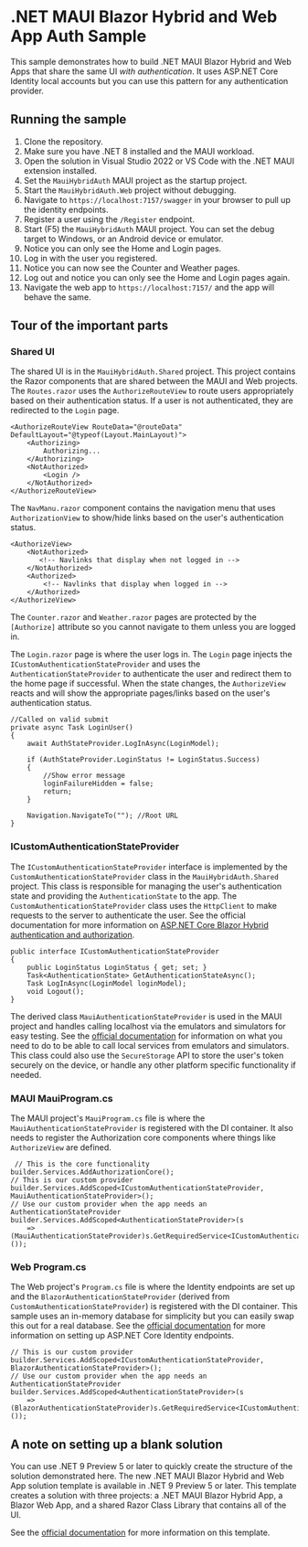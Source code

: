 # .NET MAUI Blazor Hybrid and Web App Auth Sample
This sample demonstrates how to build .NET MAUI Blazor Hybrid and Web Apps that share the same UI *with authentication*. It uses ASP.NET Core Identity local accounts but you can use this pattern for any authentication provider.


## Running the sample
1. Clone the repository.
1. Make sure you have .NET 8 installed and the MAUI workload.
1. Open the solution in Visual Studio 2022 or VS Code with the .NET MAUI extension installed.
1. Set the `MauiHybridAuth` MAUI project as the startup project.
1. Start the `MauiHybridAuth.Web` project without debugging.
1. Navigate to `https://localhost:7157/swagger` in your browser to pull up the identity endpoints.
1. Register a user using the `/Register` endpoint.
1. Start (F5) the `MauiHybridAuth` MAUI project. You can set the debug target to Windows, or an Android device or emulator.
1. Notice you can only see the Home and Login pages.
1. Log in with the user you registered.
1. Notice you can now see the Counter and Weather pages.
1. Log out and notice you can only see the Home and Login pages again.
1. Navigate the web app to `https://localhost:7157/` and the app will behave the same.

## Tour of the important parts
### Shared UI 
The shared UI is in the `MauiHybridAuth.Shared` project. This project contains the Razor components that are shared between the MAUI and Web projects. The `Routes.razor` uses the `AuthorizeRouteView` to route users appropriately based on their authentication status. If a user is not authenticated, they are redirected to the `Login` page. 

```code
<AuthorizeRouteView RouteData="@routeData" DefaultLayout="@typeof(Layout.MainLayout)">
    <Authorizing>
        Authorizing...
    </Authorizing>
    <NotAuthorized>
        <Login />
    </NotAuthorized>
</AuthorizeRouteView>  
```

The `NavManu.razor` component contains the navigation menu that uses `AuthorizationView` to show/hide links based on the user's authentication status.

```code
<AuthorizeView>
    <NotAuthorized>
       <!-- Navlinks that display when not logged in -->    
    </NotAuthorized>
    <Authorized>
        <!-- Navlinks that display when logged in -->    
    </Authorized>               
</AuthorizeView>
```				

The `Counter.razor` and `Weather.razor` pages are protected by the `[Authorize]` attribute so you cannot navigate to them unless you are logged in. 

The `Login.razor` page is where the user logs in. The `Login` page injects the `ICustomAuthenticationStateProvider` and uses the `AuthenticationStateProvider` to authenticate the user and redirect them to the home page if successful. When the state changes, the `AuthorizeView` reacts and will show the appropriate pages/links based on the user's authentication status.

```code
//Called on valid submit
private async Task LoginUser()
{
    await AuthStateProvider.LogInAsync(LoginModel);

    if (AuthStateProvider.LoginStatus != LoginStatus.Success)
    {
        //Show error message
        loginFailureHidden = false;
        return;
    }        
        
    Navigation.NavigateTo(""); //Root URL
}
```

### ICustomAuthenticationStateProvider
The `ICustomAuthenticationStateProvider` interface is implemented by the `CustomAuthenticationStateProvider` class in the `MauiHybridAuth.Shared` project. This class is responsible for managing the user's authentication state and providing the `AuthenticationState` to the app. The `CustomAuthenticationStateProvider` class uses the `HttpClient` to make requests to the server to authenticate the user. See the official documentation for more information on [ASP.NET Core Blazor Hybrid authentication and authorization](https://learn.microsoft.com/en-us/aspnet/core/blazor/hybrid/security/?view=aspnetcore-8.0&pivots=maui).

```code
public interface ICustomAuthenticationStateProvider 
{
    public LoginStatus LoginStatus { get; set; }
    Task<AuthenticationState> GetAuthenticationStateAsync();
    Task LogInAsync(LoginModel loginModel);
    void Logout();
}
```

The derived class `MauiAuthenticationStateProvider` is used in the MAUI project and handles calling localhost via the emulators and simulators for easy testing. See the [official documentation](https://learn.microsoft.com/dotnet/maui/data-cloud/local-web-services) for information on what you need to do to be able to call local services from emulators and simulators.
This class could also use the `SecureStorage` API to store the user's token securely on the device, or handle any other platform specific functionality if needed.

### MAUI MauiProgram.cs
The MAUI project's `MauiProgram.cs` file is where the `MauiAuthenticationStateProvider` is registered with the DI container. It also needs to register the Authorization core components where things like `AuthorizeView` are defined.

```code
 // This is the core functionality
builder.Services.AddAuthorizationCore();
// This is our custom provider
builder.Services.AddScoped<ICustomAuthenticationStateProvider, MauiAuthenticationStateProvider>();
// Use our custom provider when the app needs an AuthenticationStateProvider
builder.Services.AddScoped<AuthenticationStateProvider>(s 
    => (MauiAuthenticationStateProvider)s.GetRequiredService<ICustomAuthenticationStateProvider>());
```
### Web Program.cs 
The Web project's `Program.cs` file is where the Identity endpoints are set up and the `BlazorAuthenticationStateProvider` (derived from `CustomAuthenticationStateProvider`) is registered with the DI container. This sample uses an in-memory database for simplicity but you can easily swap this out for a real database. See the [official documentation](https://learn.microsoft.com/en-us/aspnet/core/security/authentication/identity-api-authorization?view=aspnetcore-8.0) for more information on setting up ASP.NET Core Identity endpoints.

```code
// This is our custom provider
builder.Services.AddScoped<ICustomAuthenticationStateProvider, BlazorAuthenticationStateProvider>();
// Use our custom provider when the app needs an AuthenticationStateProvider
builder.Services.AddScoped<AuthenticationStateProvider>(s
    => (BlazorAuthenticationStateProvider)s.GetRequiredService<ICustomAuthenticationStateProvider>());
```

## A note on setting up a blank solution 
You can use .NET 9 Preview 5 or later to quickly create the structure of the solution demonstrated here. The new .NET MAUI Blazor Hybrid and Web App solution template is available in .NET 9 Preview 5 or later. This template creates a solution with three projects: a .NET MAUI Blazor Hybrid App, a Blazor Web App, and a shared Razor Class Library that contains all of the UI.

See the [official documentation](https://learn.microsoft.com/en-us/aspnet/core/blazor/hybrid/tutorials/maui-blazor-web-app?view=aspnetcore-9.0) for more information on this template.

